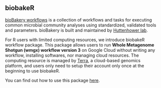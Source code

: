 ## biobakeR

[bioBakery workflows](https://github.com/biobakery/biobakery_workflows) is a collection
of workflows and tasks for executing common microbial community analyses using standardized,
validated tools and parameters. bioBakery is built and maintained by [Huttenhower lab](http://huttenhower.sph.harvard.edu/).

For R users with limited computing resources, we introduce biobakeR workflow package. 
This package allows users to run **Whole Metagenome Shotgun (wmgx) workflow version 3** 
on Google Cloud without writing any workflow, installing softwares, nor managing cloud 
resources. The computing resource is managed by [Terra](https://app.terra.bio/#),
a cloud-based genomics platform, and users only need to setup their account only
once at the beginning to use biobakeR.

You can find out how to use this package [here](https://rpubs.com/shbrief/bioBakeryR).
